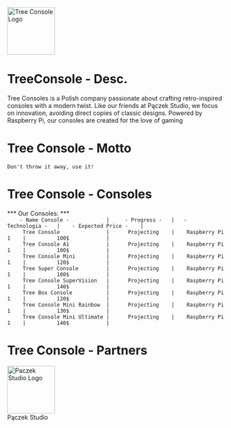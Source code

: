   <a href="https://treeconsole.vercel.app/">
    <img src="https://github.com/TreeConsole/logo.png" alt="Tree Console Logo" width="110" />
  </a>

# TreeConsole - Desc.
Tree Consoles is a Polish company passionate about crafting retro-inspired consoles with a modern twist. Like our friends at Pączek Studio, we focus on innovation, avoiding direct copies of classic designs. Powered by Raspberry Pi, our consoles are created for the love of gaming

# Tree Console - Motto
`Don't throw it away, use it!`

# Tree Console - Consoles
*** Our Consoles: ***<br>
`     - Name Console -            |     - Progress -   |   -  Technologia -   |    - Expected Price -    | ` <br>
`      Tree Console               |      Projecting    |    Raspberry Pi 1    |          100$            | ` <br>
`      Tree Console A1            |      Projecting    |    Raspberry Pi 1    |          100$            | ` <br>
`      Tree Console Mini          |      Projecting    |    Raspberry Pi 1    |          120$            | ` <br>
`      Tree Super Console         |      Projecting    |    Raspberry Pi 1    |          100$            | ` <br>
`      Tree Console SuperVision   |      Projecting    |    Raspberry Pi 1    |          140$            | ` <br>
`      Tree Box Console           |      Projecting    |    Raspberry Pi 1    |          120$            | ` <br>
`      Tree Console Mini Rainbow  |      Projecting    |    Raspberry Pi 1    |          130$            | ` <br>
`      Tree Console Mini Ultimate |      Projecting    |    Raspberry Pi 1    |          140$            | ` <br>

# Tree Console - Partners
  <a href="https://paczekstudio.vercel.app/">
    <img src="https://github.com/Paczek_Studio/logo.png" alt="Paczek Studio Logo" width="110" />
  </a><br>
 Pączek Studio
